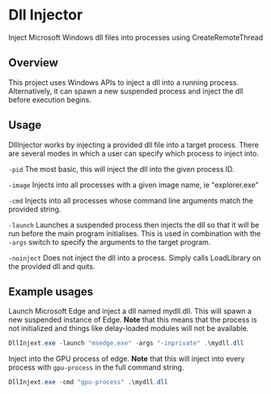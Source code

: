 # Dll Injector

Inject Microsoft Windows dll files into processes using CreateRemoteThread

## Overview
This project uses Windows APIs to inject a dll into a running process. Alternatively, it can spawn a new suspended process and inject the dll before execution begins.

## Usage
DllInjector works by injecting a provided dll file into a target process. There are several modes in which a user can specify which process to inject into.

`-pid`
The most basic, this will inject the dll into the given process ID.

`-image`
Injects into all processes with a given image name, ie "explorer.exe"

`-cmd`
Injects into all processes whose command line arguments match the provided string.

`-launch`
Launches a suspended process then injects the dll so that it will be run before the main program initialises. This is used in combination with the `-args` switch to specify the arguments to the target program.

`-noinject`
Does not inject the dll into a process. Simply calls LoadLibrary on the provided dll and quits.

## Example usages
Launch Microsoft Edge and inject a dll named mydll.dll. This will spawn a new suspended instance of Edge. **Note** that this means that the process is not initialized and things like delay-loaded modules will not be available.
```powershell
DllInjext.exe -launch "msedge.exe" -args "-inprivate" .\mydll.dll
```

Inject into the GPU process of edge. **Note** that this will inject into every process with `gpu-process` in the full command string.
```powershell
DllInjext.exe -cmd "gpu-process" .\mydll.dll
```